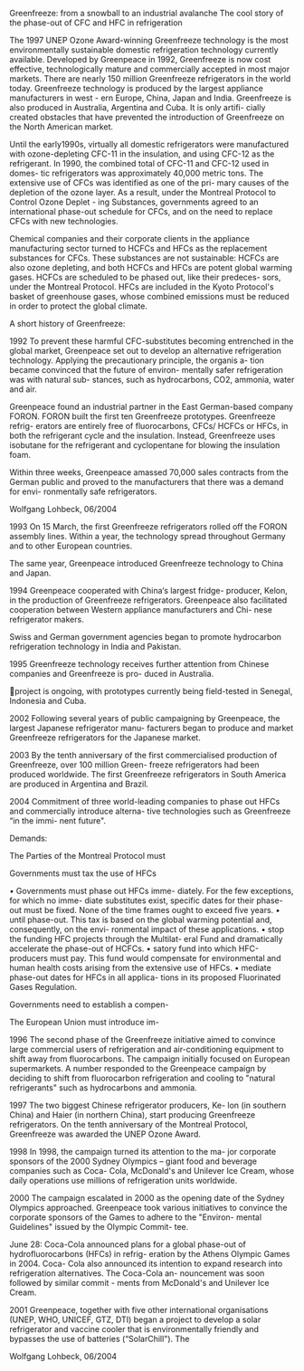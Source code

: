Greenfreeze: from a snowball to an industrial avalanche
The cool story of the phase-out of CFC and HFC in refrigeration

The 1997 UNEP Ozone Award-winning Greenfreeze technology is the most environmentally sustainable domestic
refrigeration technology currently available. Developed by Greenpeace in 1992, Greenfreeze is now cost effective,
technologically mature and commercially accepted in most major markets. There are nearly 150 million Greenfreeze
refrigerators in the world today. Greenfreeze technology is produced by the largest appliance manufacturers in west -
ern Europe, China, Japan and India. Greenfreeze is also produced in Australia, Argentina and Cuba. It is only artifi-
cially created obstacles that have prevented the introduction of Greenfreeze on the North American market.

Until the early1990s, virtually all domestic refrigerators were manufactured with ozone-depleting CFC-11 in the
insulation, and using CFC-12 as the refrigerant. In 1990, the combined total of CFC-11 and CFC-12 used in domes-
tic refrigerators was approximately 40,000 metric tons. The extensive use of CFCs was identified as one of the pri-
mary causes of the depletion of the ozone layer. As a result, under the Montreal Protocol to Control Ozone Deplet -
ing Substances, governments agreed to an international phase-out schedule for CFCs, and on the need to replace
CFCs with new technologies.

Chemical companies and their corporate clients in the appliance manufacturing sector turned to HCFCs and HFCs as
the replacement substances for CFCs. These substances are not sustainable: HCFCs are also ozone depleting, and
both HCFCs and HFCs are potent global warming gases. HCFCs are scheduled to be phased out, like their predeces-
sors, under the Montreal Protocol. HFCs are included in the Kyoto Protocol's basket of greenhouse gases, whose
combined emissions must be reduced in order to protect the global climate.

A short history of Greenfreeze:

1992
To prevent these harmful CFC-substitutes becoming
entrenched in the global market, Greenpeace set out
to develop an alternative refrigeration technology.
Applying the precautionary principle, the organis a-
tion became convinced that the future of environ-
mentally safer refrigeration was with natural sub-
stances, such as hydrocarbons, CO2, ammonia, water
and air.

Greenpeace found an industrial partner in the East
German-based company FORON. FORON built the
first ten Greenfreeze prototypes. Greenfreeze refrig-
erators are entirely free of fluorocarbons, CFCs/
HCFCs or HFCs, in both the refrigerant cycle and the
insulation. Instead, Greenfreeze uses isobutane for
the refrigerant and cyclopentane for blowing the
insulation foam.

Within three weeks, Greenpeace amassed 70,000
sales contracts from the German public and proved to
the manufacturers that there was a demand for envi-
ronmentally safe refrigerators.

Wolfgang Lohbeck, 06/2004

1993
On 15 March, the first Greenfreeze refrigerators
rolled off the FORON assembly lines. Within a year,
the technology spread throughout Germany and to
other European countries.

The same year, Greenpeace introduced Greenfreeze
technology to China and Japan.

1994
Greenpeace cooperated with China‘s largest fridge-
producer, Kelon, in the production of Greenfreeze
refrigerators. Greenpeace also facilitated cooperation
between Western appliance manufacturers and Chi-
nese refrigerator makers.

Swiss and German government agencies began to
promote hydrocarbon refrigeration technology in
India and Pakistan.

1995
Greenfreeze technology receives further attention
from Chinese companies and Greenfreeze is pro-
duced in Australia.

project is ongoing, with prototypes currently being
field-tested in Senegal, Indonesia and Cuba.

2002
Following several years of public campaigning by
Greenpeace, the largest Japanese refrigerator manu-
facturers began to produce and market Greenfreeze
refrigerators for the Japanese market.

2003
By the tenth anniversary of the first commercialised
production of Greenfreeze, over 100 million Green-
freeze refrigerators had been produced worldwide.
The first Greenfreeze refrigerators in South America
are produced in Argentina and Brazil.

2004
Commitment of three world-leading companies to
phase out HFCs and commercially introduce alterna-
tive technologies such as Greenfreeze “in the immi-
nent future".

Demands:

The Parties of the Montreal Protocol must

Governments must tax the use of HFCs

•
Governments must phase out HFCs imme-
diately. For the few exceptions, for which no imme-
diate substitutes exist, specific dates for their phase-
out must be fixed. None of the time frames ought to
exceed five years.
•
until phase-out. This tax is based on the global
warming potential and, consequently, on the envi-
ronmental impact of these applications.
•
stop the funding HFC projects through the Multilat-
eral Fund and dramatically accelerate the phase-out
of HCFCs.
•
satory fund into which HFC-producers must pay.
This fund would compensate for environmental and
human health costs arising from the extensive use of
HFCs.
•
mediate phase-out dates for HFCs in all applica-
tions in its proposed Fluorinated Gases Regulation.

Governments need to establish a compen-

The European Union must introduce im-

1996
The second phase of the Greenfreeze initiative aimed
to convince large commercial users of refrigeration
and air-conditioning equipment to shift away from
fluorocarbons. The campaign initially focused on
European supermarkets. A number responded to the
Greenpeace campaign by deciding to shift from
fluorocarbon refrigeration and cooling to "natural
refrigerants" such as hydrocarbons and ammonia.

1997
The two biggest Chinese refrigerator producers, Ke-
lon (in southern China) and Haier (in northern
China), start producing Greenfreeze refrigerators. On
the tenth anniversary of the Montreal Protocol,
Greenfreeze was awarded the UNEP Ozone Award.

1998
In 1998, the campaign turned its attention to the ma-
jor corporate sponsors of the 2000 Sydney Olympics
– giant food and beverage companies such as Coca-
Cola, McDonald's and Unilever Ice Cream, whose
daily operations use millions of refrigeration units
worldwide.

2000
The campaign escalated in 2000 as the opening date
of the Sydney Olympics approached. Greenpeace
took various initiatives to convince the corporate
sponsors of the Games to adhere to the "Environ-
mental Guidelines" issued by the Olympic Commit-
tee.

June 28: Coca-Cola announced plans for a global
phase-out of hydrofluorocarbons (HFCs) in refrig-
eration by the Athens Olympic Games in 2004. Coca-
Cola also announced its intention to expand research
into refrigeration alternatives. The Coca-Cola an-
nouncement was soon followed by similar commit -
ments from McDonald's and Unilever Ice Cream.

2001
Greenpeace, together with five other international
organisations (UNEP, WHO, UNICEF, GTZ, DTI)
began a project to develop a solar refrigerator and
vaccine cooler that is environmentally friendly and
bypasses the use of batteries (“SolarChill"). The

Wolfgang Lohbeck, 06/2004

